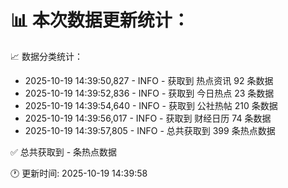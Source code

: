 📊 本次数据更新统计：
==========================

📈 数据分类统计：
- 2025-10-19 14:39:50,827 - INFO - 获取到 热点资讯 92 条数据
- 2025-10-19 14:39:52,836 - INFO - 获取到 今日热点 23 条数据
- 2025-10-19 14:39:54,640 - INFO - 获取到 公社热帖 210 条数据
- 2025-10-19 14:39:56,017 - INFO - 获取到 财经日历 74 条数据
- 2025-10-19 14:39:57,805 - INFO - 总共获取到 399 条热点数据

✅ 总共获取到 - 条热点数据

🕐 更新时间: 2025-10-19 14:39:58
